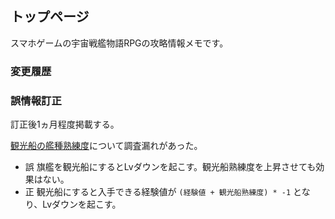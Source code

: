 ## トップページ

スマホゲームの宇宙戦艦物語RPGの攻略情報メモです。

### 変更履歴

<div id="commits"></div>

### 誤情報訂正

訂正後1ヵ月程度掲載する。

[観光船の艦種熟練度](艦種熟練度.md#観光船)について調査漏れがあった。

* 誤 旗艦を観光船にするとLvダウンを起こす。観光船熟練度を上昇させても効果はない。
* 正 観光船にすると入手できる経験値が `(経験値 + 観光船熟練度) * -1` となり、Lvダウンを起こす。


<script type="module">

window.addEventListener("load", async () => {
	const commits = document.getElementById("commits");
	
	const promises = Array.from(await (await fetch("https://api.github.com/repos/zenuas/ssrpg/commits?per_page=10")).json())
		.map(async (blob) => {
			const author  = blob.committer.login;
			const avatar  = blob.committer.avatar_url;
			const date    = new Date(blob.commit.committer.date);
			const url     = blob.html_url;
			const message = blob.commit.message;
			const base    = blob.parents[0].sha;
			const ahead   = blob.sha;
			
			const details = document.createElement("details");
			const summary = document.createElement("summary");
			const text = document.createTextNode(
				date.getFullYear() + "/" +
				("00" + (date.getMonth() + 1)).slice(-2) + "/" +
				("00" + (date.getDate()  + 1)).slice(-2) + " ");
			const a = document.createElement("a");
			const ul = document.createElement("ul");
			a.textContent = message;
			a.href = url;
			
			details.addEventListener("toggle", async () => {
				if(ul.childNodes.length > 0) return;
				
				const diff = await (await fetch(`https://api.github.com/repos/zenuas/ssrpg/compare/${ base }...${ ahead }`)).json();
				Array.from(diff.files).forEach(x => {
					const li = document.createElement("li");
					const a2 = document.createElement("a");
					const name = x.filename.replace(/docs\/(\d+\.)?/, "").replace(/\.md$/, "");
					a2.textContent = name;
					a2.href = `https://zenuas.github.io/ssrpg/${ name }.html`;
					li.appendChild(a2);
					ul.appendChild(li);
				});
			});
			
			// <details><summary>text<a /></summary><ul><li /></ul></details>
			summary.appendChild(text);
			summary.appendChild(a);
			details.appendChild(summary);
			details.appendChild(ul);
			return details;
		});
	(await Promise.all(promises))
		.forEach(x => commits.appendChild(x));
});
</script>
